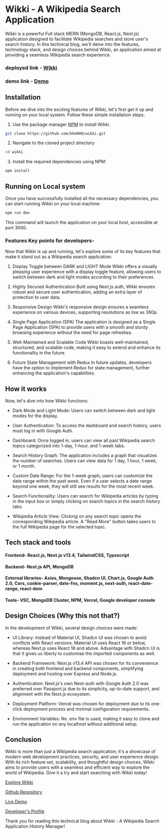 # Wikki - A Wikipedia Search Application

Wikki is a powerful Full stack MERN (MongoDB, React.js, Next.js) application designed to facilitate Wikipedia searches and store user's search history. In this technical blog, we'll delve into the features, technology stack, and design choices behind Wikki, an application aimed at providing a seamless Wikipedia search experience.

### deployed link - [Wikki](https://wikki.vercel.app/)
### demo link - [Demo](https://drive.google.com/file/d/1vFUYtJjOOgYfPVk1dYBv6N5sCmSMqSXd/view?usp=sharing)

## Installation
Before we dive into the exciting features of Wikki, let's first get it up and running on your local system. Follow these simple installation steps:

1. Use the package manager [NPM](https://pip.pypa.io/en/stable/) to install Wikki.

```bash
git clone https://github.com/kkm980/wikki.git
```
2. Navigate to the cloned project directory

```bash
cd wikki
```

3. Install the required dependencies using NPM:

```bash
npm install
```

## Running on Local system
Once you have successfully installed all the necessary dependencies, you can start running Wikki on your local machine:

```bash
npm run dev
```
This command will launch the application on your local host, accessible at port 3000.


### Features Key points for developers-
Now that Wikki is up and running, let's explore some of its key features that make it stand out as a Wikipedia search application:
1. Display Toggle between DARK and LIGHT Mode
Wikki offers a visually pleasing user experience with a display toggle feature, allowing users to switch between dark and light modes according to their preferences.

2. Highly Secured Authentication
Built using Next.js auth, Wikki ensures robust and secure user authentication, adding an extra layer of protection to user data.

3. Responsive Design
Wikki's responsive design ensures a seamless experience on various devices, supporting resolutions as low as 360p.

4. Single Page Application (SPA)
The application is designed as a Single Page Application (SPA) to provide users with a smooth and sturdy browsing experience without the need for page refreshes.

5. Well-Maintained and Scalable Code
Wikki boasts well-maintained, structured, and scalable code, making it easy to extend and enhance its functionality in the future.

6. Future State Management with Redux
In future updates, developers have the option to implement Redux for state management, further enhancing the application's capabilities.


## How it works

Now, let's dive into how Wikki functions:

- Dark Mode and Light Mode: Users can switch between dark and light modes for the display.

- User Authentication: To access the dashboard and search history, users must log in with Google Auth.

- Dashboard: Once logged in, users can view all past Wikipedia search topics categorized into 1-day, 1-hour, and 1-week tabs.

- Search History Graph: The application includes a graph that visualizes the number of searches. Users can view data for 1 day, 1 hour, 1 week, or 1 month.

- Custom Date Range: For the 1-week graph, users can customize the date range within the past week. Even if a user selects a date range beyond one week, they will still see results for the most recent week.

- Search Functionality: Users can search for Wikipedia articles by typing in the input box or simply clicking on search topics in the search history tabs.

- Wikipedia Article View: Clicking on any search topic opens the corresponding Wikipedia article. A "Read More" button takes users to the full Wikipedia page for the selected topic.

## Tech stack and tools
#### Frontend- React.js, Next.js v13.4, TailwindCSS, Typescript
#### Backend- Next.js API, MongoDB
#### External libraries- Axios, Mongoose, Shadcn UI, Chart.js, Google Auth 2.0, Cors, cookie-parser, date-fns, moment.js, next-auth, react-date-range, react-dom
#### Tools- VSC, MongoDB Cluster, NPM, Vercel, Google developer console

## Design Choices (Why this not that?)
In the development of Wikki, several design choices were made:

- UI Library: Instead of Material UI, Shadcn UI was chosen to avoid conflicts with React versions. Material UI uses React 16 or below, whereas Next.js uses React 18 and above.
Advantage with Shadcn UI is that it gives us liberty to customise the imported components as well.

- Backend Framework: Next.js v13.4 API was chosen for its convenience in creating both frontend and backend components, simplifying deployment and hosting over Express and Node.js.

- Authentication: Next.js's own Next-auth with Google Auth 2.0 was preferred over Passport.js due to its simplicity, up-to-date support, and alignment with the Next.js ecosystem.

- Deployment Platform: Vercel was chosen for deployment due to its one-click deployment process and minimal configuration requirements.

- Environment Variables: No .env file is used, making it easy to clone and run the application on any localhost without additional setup.


## Conclusion
Wikki is more than just a Wikipedia search application; it's a showcase of modern web development practices, security, and user experience design. With its rich feature set, scalability, and thoughtful design choices, Wikki aims to provide users with a seamless and efficient way to explore the world of Wikipedia. Give it a try and start searching with Wikki today!

[Explore Wikki](https://wikki.vercel.app/)

[Github Repository](https://github.com/kkm980/wikki)

[Live Demo](https://drive.google.com/file/d/1vFUYtJjOOgYfPVk1dYBv6N5sCmSMqSXd/view?usp=sharing)

[Developer's Profile](https://github.com/kkm980)

Thank you for reading this technical blog about Wikki - A Wikipedia Search Application History Manager!